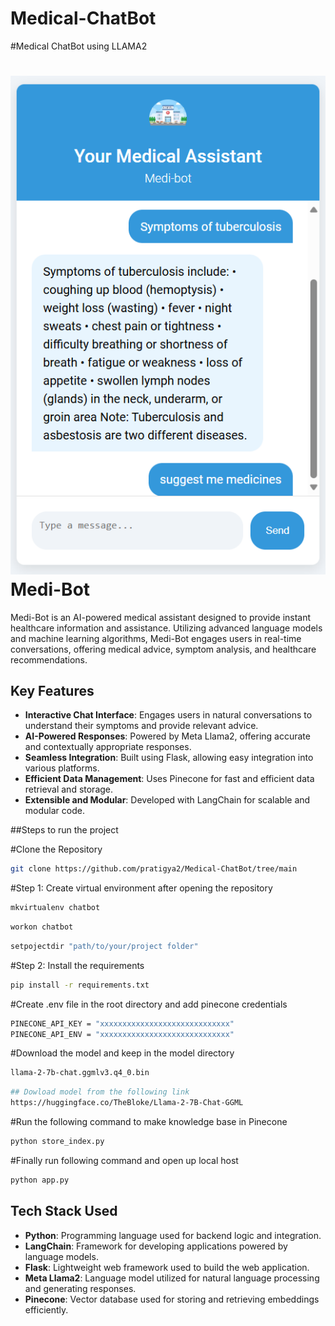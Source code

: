 # Medical-ChatBot
#Medical ChatBot using LLAMA2
# ![Medi-Bot](static\output.png) Medi-Bot

Medi-Bot is an AI-powered medical assistant designed to provide instant healthcare information and assistance. Utilizing advanced language models and machine learning algorithms, Medi-Bot engages users in real-time conversations, offering medical advice, symptom analysis, and healthcare recommendations.

## Key Features
- **Interactive Chat Interface**: Engages users in natural conversations to understand their symptoms and provide relevant advice.
- **AI-Powered Responses**: Powered by Meta Llama2, offering accurate and contextually appropriate responses.
- **Seamless Integration**: Built using Flask, allowing easy integration into various platforms.
- **Efficient Data Management**: Uses Pinecone for fast and efficient data retrieval and storage.
- **Extensible and Modular**: Developed with LangChain for scalable and modular code.


##Steps to run the project

#Clone the Repository
```bash
git clone https://github.com/pratigya2/Medical-ChatBot/tree/main
```
#Step 1: Create virtual environment after opening the repository
```bash
mkvirtualenv chatbot
```

```bash
workon chatbot
```
```bash
setpojectdir "path/to/your/project folder"
```
#Step 2: Install the requirements
```bash
pip install -r requirements.txt
```

#Create .env file in the root directory and add pinecone credentials
```bash
PINECONE_API_KEY = "xxxxxxxxxxxxxxxxxxxxxxxxxxxxx"
PINECONE_API_ENV = "xxxxxxxxxxxxxxxxxxxxxxxxxxxxx"
```

#Download the model and keep in the model directory
```bash
llama-2-7b-chat.ggmlv3.q4_0.bin
```
```bash
## Dowload model from the following link
https://huggingface.co/TheBloke/Llama-2-7B-Chat-GGML
```
#Run the following command to make knowledge base in Pinecone
```bash
python store_index.py
```

#Finally run following command and open up local host
```bash
python app.py
```

## Tech Stack Used

- **Python**: Programming language used for backend logic and integration.
- **LangChain**: Framework for developing applications powered by language models.
- **Flask**: Lightweight web framework used to build the web application.
- **Meta Llama2**: Language model utilized for natural language processing and generating responses.
- **Pinecone**: Vector database used for storing and retrieving embeddings efficiently.



